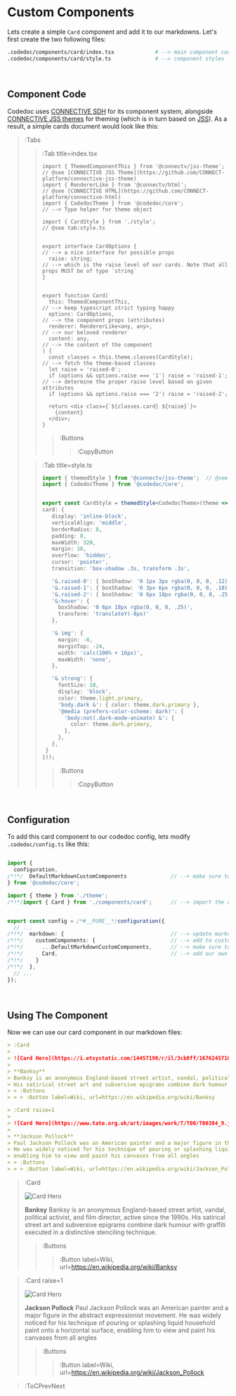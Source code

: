 # Custom Components

Lets create a simple `Card` component
and add it to our markdowns. Let's first create the two following files:

```bash
.codedoc/components/card/index.tsx             # --> main component code
.codedoc/components/card/style.ts              # --> component styles
```

<br>

## Component Code

Codedoc uses [CONNECTIVE SDH](https://github.com/CONNECT-platform/connective-sdh) for its
component system, alongside [CONNECTIVE JSS themes](https://github.com/CONNECT-platform/connective-jss-theme)
for theming (which is in turn based on [JSS](https://cssinjs.org)). As a result, a simple
cards document would look like this:

> :Tabs
> > :Tab title=index.tsx
> > ```tsx | .codedoc/components/card/index.tsx
> > import { ThemedComponentThis } from '@connectv/jss-theme';  // @see [CONNECTIVE JSS Theme](https://github.com/CONNECT-platform/connective-jss-theme)
> > import { RendererLike } from '@connectv/html';              // @see [CONNECTIVE HTML](https://github.com/CONNECT-platform/connective-html)
> > import { CodedocTheme } from '@codedoc/core';               // --> Type helper for theme object
> > 
> > import { CardStyle } from './style';                        // @see tab:style.ts
> > 
> > 
> > export interface CardOptions {                              // --> a nice interface for possible props
> >   raise: string;                                            // --> which is the raise level of our cards. Note that all props MUST be of type `string`
> > }
> > 
> > 
> > export function Card(
> >   this: ThemedComponentThis,                                // --> keep typescript strict typing happy
> >   options: CardOptions,                                     // --> the component props (attributes)
> >   renderer: RendererLike<any, any>,                         // --> our beloved renderer
> >   content: any,                                             // --> the content of the component
> > ) {
> >   const classes = this.theme.classes(CardStyle);            // --> fetch the theme-based classes
> >   let raise = 'raised-0';
> >   if (options && options.raise === '1') raise = 'raised-1'; // --> determine the proper raise level based on given attributes
> >   if (options && options.raise === '2') raise = 'raised-2';
> > 
> >   return <div class={`${classes.card} ${raise}`}>
> >     {content}
> >   </div>;
> > }
> > ```
> > > :Buttons
> > > > :CopyButton
>
> > :Tab title=style.ts
> > ```ts | .codedoc/components/card/style.ts
> > import { themedStyle } from '@connectv/jss-theme';  // @see [Connective JSS Theme](https://github.com/CONNECT-platform/connective-jss-theme)
> > import { CodedocTheme } from '@codedoc/core';
> >
> >
> > export const CardStyle = themedStyle<CodedocTheme>(theme => ({
> > card: {
> >    display: 'inline-block',
> >    verticalAlign: 'middle',
> >    borderRadius: 8,
> >    padding: 8,
> >    maxWidth: 320,
> >    margin: 16,
> >    overflow: 'hidden',
> >    cursor: 'pointer',
> >    transition: 'box-shadow .3s, transform .3s',
> >
> >    '&.raised-0': { boxShadow: '0 1px 3px rgba(0, 0, 0, .12)' },  // --> different styles for different raise-levels
> >    '&.raised-1': { boxShadow: '0 3px 6px rgba(0, 0, 0, .18)' },
> >    '&.raised-2': { boxShadow: '0 6px 18px rgba(0, 0, 0, .25)' },
> >    '&:hover': {
> >      boxShadow: '0 6px 18px rgba(0, 0, 0, .25)',
> >      transform: 'translateY(-8px)'
> >    },
> >
> >    '& img': {
> >      margin: -8,
> >      marginTop: -24,
> >      width: 'calc(100% + 16px)',
> >      maxWidth: 'none',
> >    },
> >
> >    '& strong': {
> >      fontSize: 18,
> >      display: 'block',
> >      color: theme.light.primary,                               // --> so lets make the title's of the primary color
> >      'body.dark &': { color: theme.dark.primary },             // --> but also do respect dark-mode settings
> >      '@media (prefers-color-scheme: dark)': {                  // --> this is to ensure proper dark-mode colors even before the scripts are loaded and user overrides are fetched
> >        'body:not(.dark-mode-animate) &': {
> >          color: theme.dark.primary,
> >        },
> >      },
> >    },
> >  }
> >}));
> > ```
> > > :Buttons
> > > > :CopyButton

<br>

## Configuration

To add this card component to our codedoc config, lets modify `.codedoc/config.ts` like this:

```ts | .codedoc/config.ts

import { 
  configuration, 
/*!*/  DefaultMarkdownCustomComponents              // --> make sure to import the default components
} from '@codedoc/core';

import { theme } from './theme';
/*!*/import { Card } from './components/card';      // --> import the card component itself


export const config = /*#__PURE__*/configuration({
  // ...
/*!*/  markdown: {                                  // --> update markdown config
/*!*/    customComponents: {                        // --> add to custom components
/*!*/      ...DefaultMarkdownCustomComponents,      // --> make sure to add default markdown components. otherwise the default components will not work!
/*!*/      Card,                                    // --> add our own card component
/*!*/    }
/*!*/  },
  // ...
});
```

<br>

## Using The Component

Now we can use our card component in our markdown files:

```md | some-doc.md
> :Card
>
> ![Card Hero](https://i.etsystatic.com/14457190/r/il/3cb8ff/1676245710/il_570xN.1676245710_ba0u.jpg)
>
> **Banksy**
> Banksy is an anonymous England-based street artist, vandal, political activist, and film director, active since the 1990s. 
> His satirical street art and subversive epigrams combine dark humour with graffiti executed in a distinctive stenciling technique.
> > :Buttons
> > > :Button label=Wiki, url=https://en.wikipedia.org/wiki/Banksy

> :Card raise=1
>
> ![Card Hero](https://www.tate.org.uk/art/images/work/T/T00/T00384_9.jpg)
>
> **Jackson Pollock**
> Paul Jackson Pollock was an American painter and a major figure in the abstract expressionist movement. 
> He was widely noticed for his technique of pouring or splashing liquid household paint onto a horizontal surface, 
> enabling him to view and paint his canvases from all angles
> > :Buttons
> > > :Button label=Wiki, url=https://en.wikipedia.org/wiki/Jackson_Pollock
```

> :Card
>
> ![Card Hero](https://i.etsystatic.com/14457190/r/il/3cb8ff/1676245710/il_570xN.1676245710_ba0u.jpg)
>
> **Banksy**
> Banksy is an anonymous England-based street artist, vandal, political activist, and film director, active since the 1990s. 
> His satirical street art and subversive epigrams combine dark humour with graffiti executed in a distinctive stenciling technique.
> > :Buttons
> > > :Button label=Wiki, url=https://en.wikipedia.org/wiki/Banksy

> :Card raise=1
>
> ![Card Hero](https://www.tate.org.uk/art/images/work/T/T00/T00384_9.jpg)
>
> **Jackson Pollock**
> Paul Jackson Pollock was an American painter and a major figure in the abstract expressionist movement. 
> He was widely noticed for his technique of pouring or splashing liquid household paint onto a horizontal surface, 
> enabling him to view and paint his canvases from all angles
> > :Buttons
> > > :Button label=Wiki, url=https://en.wikipedia.org/wiki/Jackson_Pollock

> :ToCPrevNext